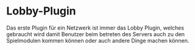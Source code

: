 # Lobby-Plugin
Das erste Plugin für ein Netzwerk ist immer das Lobby Plugin, welches gebraucht wird damit Benutzer beim betreten des Servers auch zu den Spielmodulen kommen können oder auch andere Dinge machen können.
